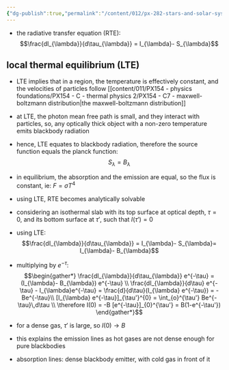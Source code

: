 ```yaml
---
{"dg-publish":true,"permalink":"/content/012/px-282-stars-and-solar-system/term-1-stars/c-stellar-atmosphere/c10-13-radiative-transfer/px-282-c10b-understanding-the-radiative-transfer-equation/","noteIcon":"1","created":"2025-08-27T13:14:15.732+01:00","updated":"2025-05-18T18:33:24.000+01:00"}
---
```


- the radiative transfer equation (RTE): 
$$\frac{dI_{\lambda}}{d\tau_{\lambda}} = I_{\lambda}- S_{\lambda}$$
## local thermal equilibrium (LTE)
- LTE implies that in a region, the temperature is effectively constant, and the velocities of particles follow [[content/011/PX154 - physics foundations/PX154 - C - thermal physics 2/PX154 - C7 - maxwell-boltzmann distribution\|the maxwell-boltzmann distribution]]

- at LTE, the photon mean free path is small, and they interact with particles, so, any optically thick object with a non-zero temperature emits blackbody radiation
- hence, LTE equates to blackbody radiation, therefore the source function equals the planck function: 
$$S_{\lambda} = B_{\lambda}$$
- in equilibrium, the absorption and the emission are equal, so the flux is constant, ie: $F = \sigma T^{4}$

- using LTE, RTE becomes analytically solvable

- considering an isothermal slab with its top surface at optical depth, $\tau = 0$, and its bottom surface at $\tau'$, such that $I(\tau') = 0$
- using LTE: 
$$\frac{dI_{\lambda}}{d\tau_{\lambda}} = I_{\lambda}- S_{\lambda}=  I_{\lambda}- B_{\lambda}$$
- multiplying by $e^{-\tau}:$ 
$$\begin{gather*}
	\frac{dI_{\lambda}}{d\tau_{\lambda}} e^{-\tau} = (I_{\lambda}- B_{\lambda}) e^{-\tau} \\
	\frac{dI_{\lambda}}{d\tau} e^{-\tau} - I_{\lambda}e^{-\tau} = \frac{d}{d\tau}(I_{\lambda} e^{-\tau}) = -Be^{-\tau}\\
	[I_{\lambda} e^{-\tau}]_{\tau'}^{0} =  \int_{o}^{\tau'} Be^{-\tau}\,d\tau \\
	\therefore I(0) = -B [e^{-\tau}]_{0}^{\tau'}  = B(1-e^{-\tau'})
 \end{gather*}$$
- for a dense gas, $\tau'$ is large, so $I(0)\to B$ 
- this explains the emission lines as hot gases are not dense enough for pure blackbodies
- absorption lines: dense blackbody emitter, with cold gas in front of it

